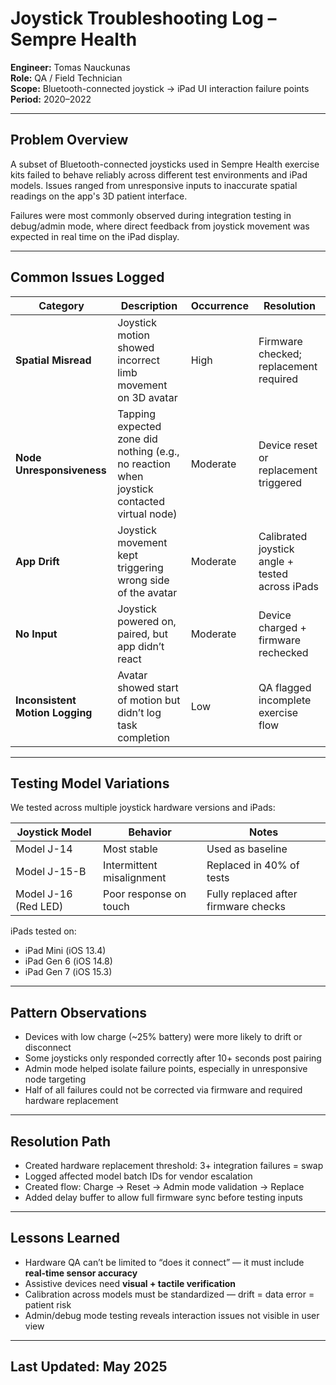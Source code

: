 # Joystick Troubleshooting Log – Sempre Health  
**Engineer:** Tomas Nauckunas  
**Role:** QA / Field Technician  
**Scope:** Bluetooth-connected joystick → iPad UI interaction failure points  
**Period:** 2020–2022

---

## Problem Overview

A subset of Bluetooth-connected joysticks used in Sempre Health exercise kits failed to behave reliably across different test environments and iPad models. Issues ranged from unresponsive inputs to inaccurate spatial readings on the app's 3D patient interface.

Failures were most commonly observed during integration testing in debug/admin mode, where direct feedback from joystick movement was expected in real time on the iPad display.

---

## Common Issues Logged

| Category            | Description | Occurrence | Resolution |
|---------------------|-------------|------------|------------|
| **Spatial Misread** | Joystick motion showed incorrect limb movement on 3D avatar | High | Firmware checked; replacement required |
| **Node Unresponsiveness** | Tapping expected zone did nothing (e.g., no reaction when joystick contacted virtual node) | Moderate | Device reset or replacement triggered |
| **App Drift** | Joystick movement kept triggering wrong side of the avatar | Moderate | Calibrated joystick angle + tested across iPads |
| **No Input** | Joystick powered on, paired, but app didn’t react | Moderate | Device charged + firmware rechecked |
| **Inconsistent Motion Logging** | Avatar showed start of motion but didn’t log task completion | Low | QA flagged incomplete exercise flow |

---

## Testing Model Variations

We tested across multiple joystick hardware versions and iPads:

| Joystick Model | Behavior | Notes |
|----------------|----------|-------|
| Model J-14      | Most stable | Used as baseline |
| Model J-15-B    | Intermittent misalignment | Replaced in 40% of tests |
| Model J-16 (Red LED) | Poor response on touch | Fully replaced after firmware checks |

iPads tested on:
- iPad Mini (iOS 13.4)  
- iPad Gen 6 (iOS 14.8)  
- iPad Gen 7 (iOS 15.3)  

---

## Pattern Observations

- Devices with low charge (~25% battery) were more likely to drift or disconnect  
- Some joysticks only responded correctly after 10+ seconds post pairing  
- Admin mode helped isolate failure points, especially in unresponsive node targeting  
- Half of all failures could not be corrected via firmware and required hardware replacement

---

## Resolution Path

- Created hardware replacement threshold: 3+ integration failures = swap  
- Logged affected model batch IDs for vendor escalation  
- Created flow: Charge → Reset → Admin mode validation → Replace  
- Added delay buffer to allow full firmware sync before testing inputs

---

## Lessons Learned

- Hardware QA can’t be limited to “does it connect” — it must include **real-time sensor accuracy**  
- Assistive devices need **visual + tactile verification**  
- Calibration across models must be standardized — drift = data error = patient risk  
- Admin/debug mode testing reveals interaction issues not visible in user view

---

## Last Updated: May 2025
